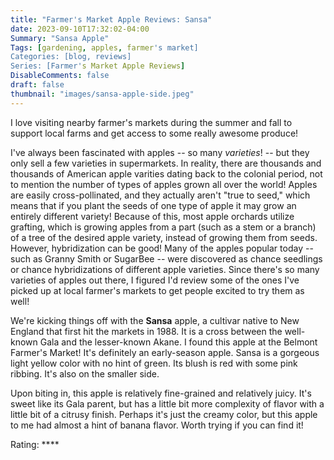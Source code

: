 ```yaml
---
title: "Farmer's Market Apple Reviews: Sansa"
date: 2023-09-10T17:32:02-04:00
Summary: "Sansa Apple"
Tags: [gardening, apples, farmer's market]
Categories: [blog, reviews]
Series: [Farmer's Market Apple Reviews]
DisableComments: false
draft: false
thumbnail: "images/sansa-apple-side.jpeg"
---
```


I love visiting nearby farmer's markets during the summer and fall to support local farms and get access to some really awesome produce! 

I've always been fascinated with apples -- so many _varieties_! -- but they only sell a few varieties in supermarkets. In reality, there are thousands and thousands of American apple varities dating back to the colonial period, not to mention the number of types of apples grown all over the world! Apples are easily cross-pollinated, and they actually aren't "true to seed," which means that if you plant the seeds of one type of apple it may grow an entirely different variety! Because of this, most apple orchards utilize grafting, which is growing apples from a part (such as a stem or a branch) of a tree of the desired apple variety, instead of growing them from seeds. However, hybridization can be good! Many of the apples popular today -- such as Granny Smith or SugarBee -- were discovered as chance seedlings or chance hybridizations of different apple varieties. Since there's so many varieties of apples out there, I figured I'd review some of the ones I've picked up at local farmer's markets to get people excited to try them as well!

We're kicking things off with the **Sansa** apple, a cultivar native to New England that first hit the markets in 1988. It is a cross between the well-known Gala and the lesser-known Akane. I found this apple at the Belmont Farmer's Market! It's definitely an early-season apple. Sansa is a gorgeous light yellow color with no hint of green. Its blush is red with some pink ribbing. It's also on the smaller side. 

Upon biting in, this apple is relatively fine-grained and relatively juicy. It's sweet like its Gala parent, but has a little bit more complexity of flavor with a little bit of a citrusy finish. Perhaps it's just the creamy color, but this apple to me had almost a hint of banana flavor. Worth trying if you can find it!

Rating: ****